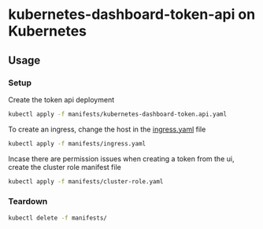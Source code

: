 # kubernetes-dashboard-token-api on Kubernetes

## Usage

### Setup

Create the token api deployment

```sh
kubectl apply -f manifests/kubernetes-dashboard-token.api.yaml
```

To create an ingress, change the host in the [ingress.yaml](./manifests/ingress.yaml) file

```sh
kubectl apply -f manifests/ingress.yaml
```

Incase there are permission issues when creating a token from the ui, create the cluster role manifest file

```sh
kubectl apply -f manifests/cluster-role.yaml
```

### Teardown

```sh
kubectl delete -f manifests/
```
